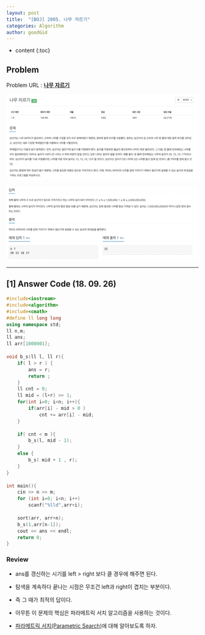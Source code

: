 ```yaml
---
layout: post
title:  "[BOJ] 2805. 나무 자르기"
categories: Algorithm
author: goodGid
---
```

* content
{:toc}

## Problem

Problem URL : **[나무 자르기](https://www.acmicpc.net/problem/2805)**












![](/assets/img/algorithm/2805_1.png)

![](/assets/img/algorithm/2805_2.png)

---


## [1] Answer Code (18. 09. 26)

``` cpp
#include<iostream>
#include<algorithm>
#include<cmath>
#define ll long long
using namespace std;
ll n,m;
ll ans;
ll arr[1000001];

void b_s(ll l, ll r){
    if( l > r ) {
        ans = r;
        return ;
    }
    ll cnt = 0;
    ll mid = (l+r) >> 1;
    for(int i=0; i<n; i++){
        if(arr[i] - mid > 0 )
            cnt += arr[i] - mid;
    }
    
    if( cnt < m ){
        b_s(l, mid - 1);
    }
    else {
        b_s( mid + 1 , r);
    }
}

int main(){
    cin >> n >> m;
    for (int i=0; i<n; i++)
        scanf("%lld",arr+i);

    sort(arr, arr+n);
    b_s(1,arr[n-1]);
    cout << ans << endl;
    return 0;
}
```

### Review

* ans를 갱신하는 시기를 left > right 보다 클 경우에 해주면 된다.

* 탐색을 계속하다 끝나는 시점은 무조건 left과 right이 겹치는 부분이다. 

* 즉 그 때가 최적의 답이다.

* 아무튼 이 문제의 핵심은 파라메트릭 서치 알고리즘을 사용하는 것이다.

* [파라메트릭 서치(Parametric Search)]({{site.url}}/Parametric-Search)에 대해 알아보도록 하자.

